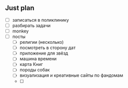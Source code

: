 ## Just plan
- [ ] записаться в поликлинику
- [ ] разбирать задачи
- [ ] monkey
- [ ] посты
	- [ ] религии (несколько)
	- [ ] посмотреть в сторону дат
	- [ ] приложение для звёзд
	- [ ] машина времени
	- [ ] карта Книг
	- [ ] породы собак
	- [ ] визуализация и креативные сайты по фандомам
	- [ ]
